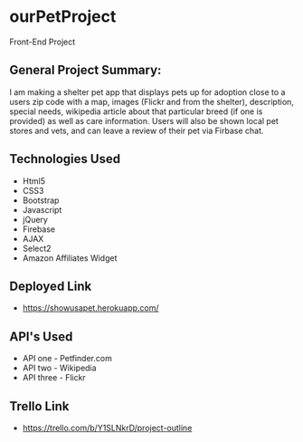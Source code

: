 # ourPetProject
Front-End Project

## General Project Summary:
I am making a shelter pet app that displays pets up for adoption close to a users zip code with a map, images (Flickr and from the shelter), description, special needs, wikipedia article about that particular breed (if one is provided) as well as care information. Users will also be shown local pet stores and vets, and can leave a review of their pet via Firbase chat.  

## Technologies Used 
 - Html5
 - CSS3 
 - Bootstrap
 - Javascript
 - jQuery 
 - Firebase 
 - AJAX
 - Select2
 - Amazon Affiliates Widget

## Deployed Link
 - https://showusapet.herokuapp.com/

## API's Used
 - API one - Petfinder.com
 - API two - Wikipedia
 - API three - Flickr

## Trello Link
 - https://trello.com/b/Y1SLNkrD/project-outline
